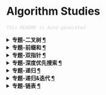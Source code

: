 Algorithm Studies
===

<font color="LightGrey"><i> `This README is Auto-generated` </i></font>

<details><summary><b> 专题-二叉树 <a href="专题-二叉树.md">¶</a></b></summary>

- [路径总和 III](专题-二叉树.md#路径总和-iii)

</details>

<details><summary><b> 专题-前缀和 <a href="专题-前缀和.md">¶</a></b></summary>

- [路径总和 III](专题-前缀和.md#路径总和-iii)

</details>

<details><summary><b> 专题-双指针 <a href="专题-双指针.md">¶</a></b></summary>

- [三数之和（3Sum）](专题-双指针.md#三数之和3sum)
- [最接近的三数之和（3Sum Closest）](专题-双指针.md#最接近的三数之和3sum-closest)

</details>

<details><summary><b> 专题-深度优先搜索 <a href="专题-深度优先搜索.md">¶</a></b></summary>

- [路径总和 III](专题-深度优先搜索.md#路径总和-iii)

</details>

<details><summary><b> 专题-递归 <a href="专题-递归.md">¶</a></b></summary>

- [路径总和 III](专题-递归.md#路径总和-iii)

</details>

<details><summary><b> 专题-递归&迭代 <a href="专题-递归&迭代.md">¶</a></b></summary>

- [合并两个有序链表](专题-递归&迭代.md#合并两个有序链表)

</details>

<details><summary><b> 专题-链表 <a href="专题-链表.md">¶</a></b></summary>

- [两数相加](专题-链表.md#两数相加)

</details>
